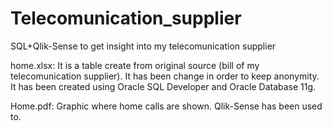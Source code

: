 # Telecomunication_supplier
SQL+Qlik-Sense to get insight into my telecomunication supplier


home.xlsx: It is a table create from original source (bill of my telecomunication supplier). It has been change in order to keep anonymity. It has been created using Oracle SQL Developer and Oracle Database 11g.

Home.pdf: Graphic where home calls are shown. Qlik-Sense has been used to.
